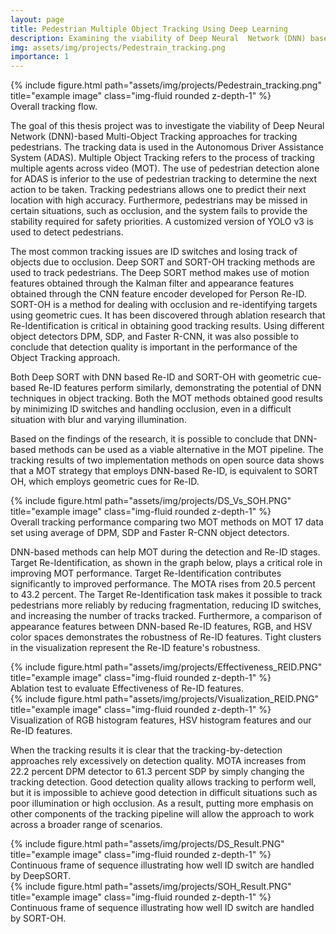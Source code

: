 ```yaml
---
layout: page
title: Pedestrian Multiple Object Tracking Using Deep Learning
description: Examining the viability of Deep Neural  Network (DNN) based Multi-Object Tracking approaches for tracking pedestrians.
img: assets/img/projects/Pedestrain_tracking.png
importance: 1
---
```


<div class="row justify-content-sm-center">
    <div class="col-sm-8 mt-3 mt-md-0">
        {% include figure.html path="assets/img/projects/Pedestrain_tracking.png" title="example image" class="img-fluid rounded z-depth-1" %}
    </div>
</div>
<div class="caption">
  Overall tracking flow.
</div>

The goal of this thesis project was to investigate the viability of Deep Neural Network (DNN)-based Multi-Object Tracking approaches for tracking pedestrians. The tracking data is used in the Autonomous Driver Assistance System (ADAS). Multiple Object Tracking refers to the process of tracking multiple agents across video (MOT). The use of pedestrian detection alone for ADAS is inferior to the use of pedestrian tracking to determine the next action to be taken. Tracking pedestrians allows one to predict their next location with high accuracy. Furthermore, pedestrians may be missed in certain situations, such as occlusion, and the system fails to provide the stability required for safety priorities. A customized version of YOLO v3 is used to detect pedestrians.

The most common tracking issues are ID switches and losing track of objects due to occlusion. Deep SORT and SORT-OH tracking methods are used to track pedestrians. The Deep SORT method makes use of motion features obtained through the Kalman filter and appearance features obtained through the CNN feature encoder developed for Person Re-ID. SORT-OH is a method for dealing with occlusion and re-identifying targets using geometric cues. It has been discovered through ablation research that Re-Identification is critical in obtaining good tracking results. Using different object detectors DPM, SDP, and Faster R-CNN, it was also possible to conclude that detection quality is important in the performance of the Object Tracking approach.

Both Deep SORT with DNN based Re-ID and SORT-OH with geometric cue-based Re-ID features perform similarly, demonstrating the potential of DNN techniques in object tracking. Both the MOT methods obtained good results by  minimizing ID switches and handling occlusion, even in a difficult  situation with blur and varying illumination.

Based on the findings of the research, it is possible to conclude that DNN-based methods can be used as a viable alternative in the MOT pipeline. The tracking results of two implementation methods on open source data shows that a MOT strategy that employs DNN-based Re-ID, is equivalent to SORT OH, which employs geometric cues for Re-ID.

<div class="row justify-content-sm-center">
    <div class="col-sm-8 mt-3 mt-md-0">
        {% include figure.html path="assets/img/projects/DS_Vs_SOH.PNG" title="example image" class="img-fluid rounded z-depth-1" %}
    </div>
</div>
<div class="caption">
  Overall tracking performance comparing two MOT methods on MOT 17 data set using average of DPM, SDP and Faster R-CNN object detectors.
</div>

DNN-based methods can help MOT during the detection and Re-ID stages. Target Re-Identification, as shown in the graph below, plays a critical role in improving MOT performance. Target Re-Identification contributes significantly to improved performance. The MOTA rises from 20.5 percent to 43.2 percent. The Target Re-Identification task makes it possible to track pedestrians more reliably by reducing fragmentation, reducing ID switches, and increasing the number of tracks tracked. Furthermore, a comparison of appearance features between DNN-based Re-ID features, RGB, and HSV color spaces demonstrates the robustness of Re-ID features. Tight clusters in the visualization represent the Re-ID feature's robustness.

<div class="row justify-content-sm-center">
    <div class="col-sm-8 mt-3 mt-md-0">
        {% include figure.html path="assets/img/projects/Effectiveness_REID.PNG" title="example image" class="img-fluid rounded z-depth-1" %}
    </div>
</div>
<div class="caption">
    Ablation test to evaluate Effectiveness of Re-ID features.
</div>

<div class="row justify-content-sm-center">
    <div class="col-sm-8 mt-3 mt-md-0">
        {% include figure.html path="assets/img/projects/Visualization_REID.PNG" title="example image" class="img-fluid rounded z-depth-1" %}
    </div>
</div>
<div class="caption">
  Visualization of RGB histogram features, HSV histogram features
  and our Re-ID features.
</div>

When the tracking results it is clear that the tracking-by-detection approaches rely excessively on detection quality. MOTA increases from 22.2 percent DPM detector to 61.3 percent SDP by simply changing the tracking detection. Good detection quality allows tracking to perform well, but it is impossible to achieve good detection in difficult situations such as poor illumination or high occlusion. As a result, putting more emphasis on other components of the tracking pipeline will allow the approach to work across a broader range of scenarios.

<div class="row justify-content-sm-center">
    <div class="col-sm-8 mt-3 mt-md-0">
        {% include figure.html path="assets/img/projects/DS_Result.PNG" title="example image" class="img-fluid rounded z-depth-1" %}
    </div>
</div>
<div class="caption">
  Continuous frame of sequence illustrating how well ID switch are handled by DeepSORT.
</div>

<div class="row justify-content-sm-center">
    <div class="col-sm-8 mt-3 mt-md-0">
        {% include figure.html path="assets/img/projects/SOH_Result.PNG" title="example image" class="img-fluid rounded z-depth-1" %}
    </div>
</div>
<div class="caption">
  Continuous frame of sequence illustrating how well ID switch are handled by SORT-OH.
</div>

